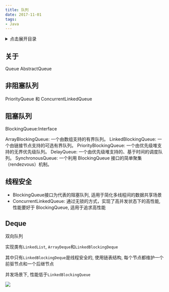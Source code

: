 ```yaml
---
title: 队列
date: 2017-11-01
tags:
- Java
---
```

<details>
<summary>点击展开目录</summary>
<!-- TOC -->

- [关于](#关于)
- [非阻塞队列](#非阻塞队列)
- [阻塞队列](#阻塞队列)
- [线程安全](#线程安全)
- [Deque](#deque)

<!-- /TOC -->
</details>

## 关于

Queue
AbstractQueue

## 非阻塞队列

PriorityQueue 和 ConcurrentLinkedQueue

## 阻塞队列

BlockingQueue:Interface

ArrayBlockingQueue: 一个由数组支持的有界队列。
LinkedBlockingQueue: 一个由链接节点支持的可选有界队列。
PriorityBlockingQueue: 一个由优先级堆支持的无界优先级队列。
DelayQueue: 一个由优先级堆支持的、基于时间的调度队列。
SynchronousQueue: 一个利用 BlockingQueue 接口的简单聚集（rendezvous）机制。

## 线程安全

* BlockingQueue接口为代表的阻塞队列, 适用于简化多线程间的数据共享场景
* ConcurrentLinkedQueue: 通过无锁的方式，实现了高并发状态下的高性能, 性能要好于 BlockingQueue, 适用于追求高性能

## Deque

双向队列

实现类有`LinkedList`, `ArrayDeque`和`LinkedBlockingDeque`

其中只有`LinkedBlockingDeque`是线程安全的, 使用链表结构, 每个节点都维护一个前驱节点和一个后继节点

并发场景下, 性能低于`LinkedBlockingQueue`


[![](https://static.segmentfault.com/v-5b1df2a7/global/img/creativecommons-cc.svg)](https://creativecommons.org/licenses/by-nc-nd/4.0/)
